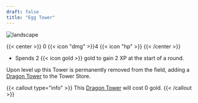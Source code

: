 ```yaml
---
draft: false
title: "Egg Tower"
---
```


![landscape](/images/towers/towerS_34.png)

{{< center >}}
0 {{< icon "dmg" >}}4 {{< icon "hp" >}}
{{< /center >}}

* Spends 2 {{< icon gold >}} gold to gain 2 XP at the start of a round.

Upon level up this Tower is permanently removed from the field, adding a [Dragon Tower](/towers/dragon-tower) to the Tower Store.

{{< callout type="info" >}}
This [Dragon Tower](/towers/dragon-tower) will cost 0 gold.
{{< /callout >}}
